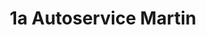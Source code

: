 ---
title: "1a Autoservice Martin"
url: /brand-erbisdorf/1a-autoservice-martin/
shop: Autowerkstatt
---
